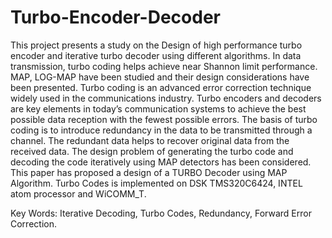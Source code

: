 # Turbo-Encoder-Decoder

 This project presents a study on the Design of high performance turbo encoder and iterative turbo decoder using different algorithms. 
 In data transmission, turbo coding helps achieve near Shannon limit performance. MAP, LOG-MAP have been studied and their design 
 considerations have been presented. Turbo coding is an advanced error correction technique widely used in the communications industry.
 Turbo encoders and decoders are key elements in today’s communication systems to achieve the best possible data reception with the fewest 
 possible errors. The basis of turbo coding is to introduce redundancy in the data to be transmitted through a channel. The redundant 
 data helps to recover original data from the received data. The design problem of generating the turbo code and decoding the code
 iteratively using MAP detectors has been considered. This paper has proposed a design of a TURBO Decoder using MAP Algorithm. 
 Turbo Codes is implemented on DSK TMS320C6424, INTEL atom processor and WiCOMM_T.

 Key Words: Iterative Decoding, Turbo Codes, Redundancy, Forward Error Correction.
